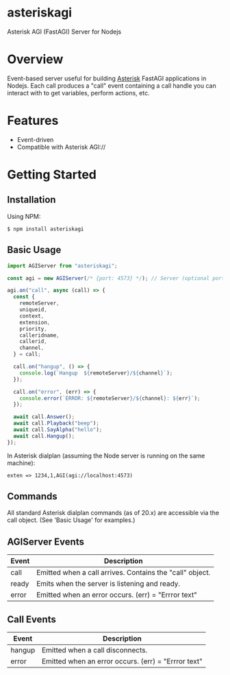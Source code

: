 # asteriskagi

Asterisk AGI (FastAGI) Server for Nodejs

# Overview

Event-based server useful for building [Asterisk](https://www.asterisk.org) FastAGI applications in Nodejs. Each call produces a "call" event containing a call handle you can interact with to get variables, perform actions, etc.

# Features

- Event-driven
- Compatible with Asterisk AGI://

# Getting Started

## Installation

Using NPM:

```
$ npm install asteriskagi
```

## Basic Usage

```javascript
import AGIServer from "asteriskagi";

const agi = new AGIServer(/* {port: 4573} */); // Server (optional port, default: 4573)

agi.on("call", async (call) => {
  const {
    remoteServer,
    uniqueid,
    context,
    extension,
    priority,
    calleridname,
    callerid,
    channel,
  } = call;

  call.on("hangup", () => {
    console.log(`Hangup  ${remoteServer}/${channel}`);
  });

  call.on("error", (err) => {
    console.error(`ERROR: ${remoteServer}/${channel}: ${err}`);
  });

  await call.Answer();
  await call.Playback("beep");
  await call.SayAlpha("hello");
  await call.Hangup();
});
```

In Asterisk dialplan (assuming the Node server is running on the same machine):

```
exten => 1234,1,AGI(agi://localhost:4573)
```

## Commands

All standard Asterisk dialplan commands (as of 20.x) are accessible via the call object. (See 'Basic Usage' for examples.)

## AGIServer Events

| Event | Description                                              |
| ----- | -------------------------------------------------------- |
| call  | Emitted when a call arrives. Contains the "call" object. |
| ready | Emits when the server is listening and ready.            |
| error | Emitted when an error occurs. (err) = "Errror text"      |

## Call Events

| Event  | Description                                         |
| ------ | --------------------------------------------------- |
| hangup | Emitted when a call disconnects.                    |
| error  | Emitted when an error occurs. (err) = "Errror text" |
